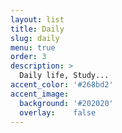 ```yaml
---
layout: list
title: Daily
slug: daily
menu: true
order: 3
description: >
  Daily life, Study...
accent_color: '#268bd2'
accent_image:
  background: '#202020'
  overlay:    false
---
```

